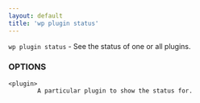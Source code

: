 ```yaml
---
layout: default
title: 'wp plugin status'
---
```


`wp plugin status` - See the status of one or all plugins.

### OPTIONS

	<plugin>
			A particular plugin to show the status for.


